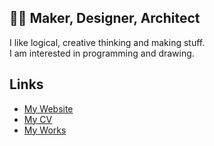 ## 👨‍💻 Maker, Designer, Architect

I like logical, creative thinking and making stuff. <br>
I am interested in programming and drawing.

## Links

* [My Website](https://rulyox.com/)
* [My CV](https://rulyox.com/cv)
* [My Works](https://rulyox.com/works)
